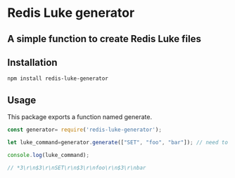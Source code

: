 # Redis Luke generator
## A simple function to create Redis Luke files

## Installation
```npm install redis-luke-generator```
## Usage
This package exports a function named generate. 
```javascript
const generator= require('redis-luke-generator');

let luke_command=generator.generate(["SET", "foo", "bar"]); // need to pass the command in array format

console.log(luke_command);

// *3\r\n$3\r\nSET\r\n$3\r\nfoo\r\n$3\r\nbar

```
